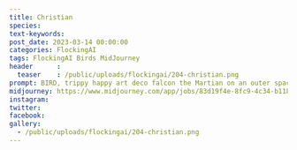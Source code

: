 ```yaml
---
title: Christian
species: 
text-keywords: 
post_date: 2023-03-14 00:00:00
categories: FlockingAI
tags: FlockingAI Birds MidJourney 
header      :
  teaser    : /public/uploads/flockingai/204-christian.png
prompt: BIRD, trippy happy art deco falcon the Martian on an outer space world, fantasy starry sky with beautiful planet, beautiful painting, artstation, depth of field, portal by Naoto Hattori::1.6, Android Jones, Tim Burton and Paul Klee--no abstract
midjourney: https://www.midjourney.com/app/jobs/83d19f4e-8fc9-4c34-b118-34f290e278c4
instagram: 
twitter: 
facebook: 
gallery: 
  - /public/uploads/flockingai/204-christian.png
---
```


